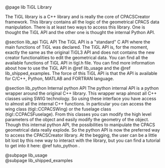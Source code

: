 @page lib TiGL Library

The TiGL library is a C++ library and is really the core of CPACSCreator framework. This library contains all
the logic of the geometrical CPACS data manipulation. There is at least two ways to access this library. One is thought the TiGL API and the other one is thought the internal Python API. 

@section lib_api TiGL API
The TiGL API is a "standard" C API where the main functions of TiGL was declared. 
The TiGL API is, for the moment, exactly the same as the original TiGL3 API and does not 
contains the new creator functionalities to edit the geometrical data.
You can find all the available functions of TiGL API in tigl.h file. 
You can find more information about how to use the TiGL API in @ref lib_usage and the @ref lib_shipped_examples. 
The force of this TiGL API is that the API is available for C/C++, Python, MATLAB and FORTRAN language.     

@section lib_python Internal python API
The python internal API is a python wrapper around the original C++ library. 
This wrapper wrap almost all C++ classes using SWIG technology. 
So using these interface you have access to almost all the internal C++ functions. 
In particular you can access the wing class (tigl::CCPACSWing) or the fuselage class (tigl::CCPACSFuselage).
From this classes you can modify the high level parameters of the object and easily modify the geometry of the object. 
Though this internal python API, the possibilities to manipulate the CPACS geometrical data really explode. 
So the python API is now the preferred way to access the CPACSCreator library. At the begging, the user can be a little 
bit lost by this new way to interact with the library, but you can find a tutorial to get into it here: @ref tuto_python . 
   
@subpage lib_usage    
@subpage lib_shipped_examples           
    